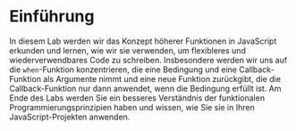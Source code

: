 # Einführung

In diesem Lab werden wir das Konzept höherer Funktionen in JavaScript erkunden und lernen, wie wir sie verwenden, um flexibleres und wiederverwendbares Code zu schreiben. Insbesondere werden wir uns auf die `when`-Funktion konzentrieren, die eine Bedingung und eine Callback-Funktion als Argumente nimmt und eine neue Funktion zurückgibt, die die Callback-Funktion nur dann anwendet, wenn die Bedingung erfüllt ist. Am Ende des Labs werden Sie ein besseres Verständnis der funktionalen Programmierungsprinzipien haben und wissen, wie Sie sie in Ihren JavaScript-Projekten anwenden.

